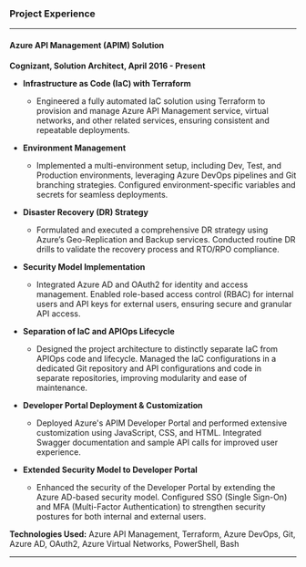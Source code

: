 ### Project Experience

---

#### Azure API Management (APIM) Solution

**Cognizant, Solution Architect, April 2016 - Present**

- **Infrastructure as Code (IaC) with Terraform**
  * Engineered a fully automated IaC solution using Terraform to provision and manage Azure API Management service, virtual networks, and other related services, ensuring consistent and repeatable deployments.
  
- **Environment Management**
  * Implemented a multi-environment setup, including Dev, Test, and Production environments, leveraging Azure DevOps pipelines and Git branching strategies. Configured environment-specific variables and secrets for seamless deployments.

- **Disaster Recovery (DR) Strategy**
  * Formulated and executed a comprehensive DR strategy using Azure’s Geo-Replication and Backup services. Conducted routine DR drills to validate the recovery process and RTO/RPO compliance.

- **Security Model Implementation**
  * Integrated Azure AD and OAuth2 for identity and access management. Enabled role-based access control (RBAC) for internal users and API keys for external users, ensuring secure and granular API access.

- **Separation of IaC and APIOps Lifecycle**
  * Designed the project architecture to distinctly separate IaC from APIOps code and lifecycle. Managed the IaC configurations in a dedicated Git repository and API configurations and code in separate repositories, improving modularity and ease of maintenance.

- **Developer Portal Deployment & Customization**
  * Deployed Azure's APIM Developer Portal and performed extensive customization using JavaScript, CSS, and HTML. Integrated Swagger documentation and sample API calls for improved user experience.

- **Extended Security Model to Developer Portal**
  * Enhanced the security of the Developer Portal by extending the Azure AD-based security model. Configured SSO (Single Sign-On) and MFA (Multi-Factor Authentication) to strengthen security postures for both internal and external users.

**Technologies Used:** Azure API Management, Terraform, Azure DevOps, Git, Azure AD, OAuth2, Azure Virtual Networks, PowerShell, Bash

---

